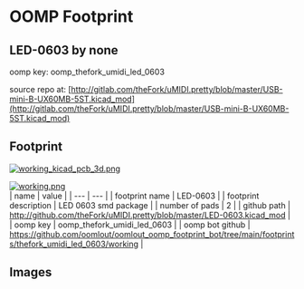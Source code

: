 # OOMP Footprint  
## LED-0603  by none  
  
oomp key: oomp_thefork_umidi_led_0603  
  
source repo at: [http://gitlab.com/theFork/uMIDI.pretty/blob/master/USB-mini-B-UX60MB-5ST.kicad_mod](http://gitlab.com/theFork/uMIDI.pretty/blob/master/USB-mini-B-UX60MB-5ST.kicad_mod)  
## Footprint  
  
[![working_kicad_pcb_3d.png](working_kicad_pcb_3d_600.png)](working_kicad_pcb_3d.png)  
  
[![working.png](working_600.png)](working.png)  
| name | value | 
| --- | --- | 
| footprint name | LED-0603 | 
| footprint description | LED 0603 smd package | 
| number of pads | 2 | 
| github path | http://github.com/theFork/uMIDI.pretty/blob/master/LED-0603.kicad_mod | 
| oomp key | oomp_thefork_umidi_led_0603 | 
| oomp bot github | https://github.com/oomlout/oomlout_oomp_footprint_bot/tree/main/footprints/thefork_umidi_led_0603/working | 
## Images  
